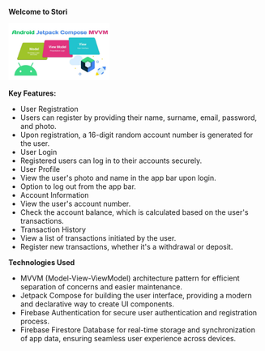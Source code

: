 **Welcome to Stori**

<img src="images/mvvm_compose.jpg" width="200">

**Key Features:**
- User Registration
- Users can register by providing their name, surname, email, password, and photo.
- Upon registration, a 16-digit random account number is generated for the user.
- User Login
- Registered users can log in to their accounts securely.
- User Profile
- View the user's photo and name in the app bar upon login.
- Option to log out from the app bar.
- Account Information
- View the user's account number.
- Check the account balance, which is calculated based on the user's transactions.
- Transaction History
- View a list of transactions initiated by the user.
- Register new transactions, whether it's a withdrawal or deposit.

**Technologies Used**
- MVVM (Model-View-ViewModel) architecture pattern for efficient separation of concerns and easier maintenance.
- Jetpack Compose for building the user interface, providing a modern and declarative way to create UI components.
- Firebase Authentication for secure user authentication and registration process.
- Firebase Firestore Database for real-time storage and synchronization of app data, ensuring seamless user experience across devices.